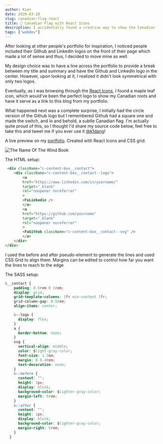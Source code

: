 ```yaml
---
author: Kien
date: 2020-03-28
slug: canadian-flag-react
title: 🍁 Canadian Flag with React Icons
description: I accidentally found a creative way to show the Canadian flag using React Icons!
tags: ["webdev"]
---
```



After looking at other people's portfolio for inspiration, I noticed people included their Github and LinkedIn logos on the front of their page which made a lot of sense and thus, I decided to move mine as well.

My design choice was to have a line across the portfolio to provide a break between my title and summary and have the Github and LinkedIn logo in the center. However, upon looking at it, I realized it didn't look symmetrical with only two logos.

Eventually, as I was browsing through the [React Icons](https://react-icons.netlify.com/#/), I found a maple leaf icon, which would've been the perfect logo to show my Canadian roots and have it serve as a  link to this blog from my portfolio.

What happened next was a complete surprise, I initially had the circle version of the Github logo but I remembered Github had a square one and made the switch, and lo and behold, a subtle Canadian flag. I'm actually quite proud of this, so I thought I'd share my source code below, feel free to take this and tweet me if you ever use it [@k1dang](https://twitter.com/k1dang)!

A live preview on my [portfolio](https://www.kien.dev). Created with React Icons and CSS grid.

   <div style={{ display: "flex", justifyContent: "space-evenly" }}>
        <img
            style={{ width: `35%`, height: "auto" }}
            alt="The Name Of The Wind Book"
            src="/flag.gif"
        />
    <div>

The HTML setup:

```HTML
 <div className="c-content-box__contact">
    <div className="c-content-box__contact--logo">
        <a
        href="https://www.linkedin.com/in/yourname/"
        target="_blank"
        rel="noopener noreferrer"
        >
        <FaLinkedin />
        </a>
        <a
        href="https://github.com/yourname"
        target="_blank"
        rel="noopener noreferrer"
        >
        <FaGithub className="c-content-box__contact--svg" />
        </a>
    </div>
</div>

```

I used the before and after pseudo-element to generate the lines and used CSS Grid to align them. Margins can be edited to control how far you want the lines to reach to the edge

The SASS setup: 


```CSS
&__contact {
    padding: 0.5rem 0 1rem;
    display: grid;
    grid-template-columns: 1fr min-content 1fr;
    grid-column-gap: 0.5rem;
    align-items: center;

    &--logo {
      display: flex;
    }
    a {
      border-bottom: none;
    }
    svg {
      vertical-align: middle;
      color: $light-gray-color;
      font-size: 1.3em;
      margin: 0 0.4rem;
      text-decoration: none;
    }
    &::before {
      content: "";
      height: 1px;
      display: block;
      background-color: $lighter-gray-color;
      margin-left: 5rem;
    }
    &::after {
      content: "";
      height: 1px;
      display: block;
      background-color: $lighter-gray-color;
      margin-right: 5rem;
    }
  }


```